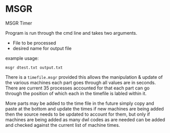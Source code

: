 # MSGR
MSGR Timer

Program is run through the cmd line and takes two arguments.

- File to be processed
- desired name for output file


example usage:

`msgr dtest.txt output.txt`

There is a `timefile.msgr` provided this allows the manipulation & update of the various machines
each part goes through all values are in seconds.
There are current 35 processes accounted for that each part can go through the position of which each in the timefile is
labled within it.

More parts may be added to the time file in the future simply copy and paste at the bottom and update the times if new machines are being added then the
source needs to be updated to account for them, but only if machines are being added as many dwl codes as are needed can be added and checked against the current
list of machine times.
